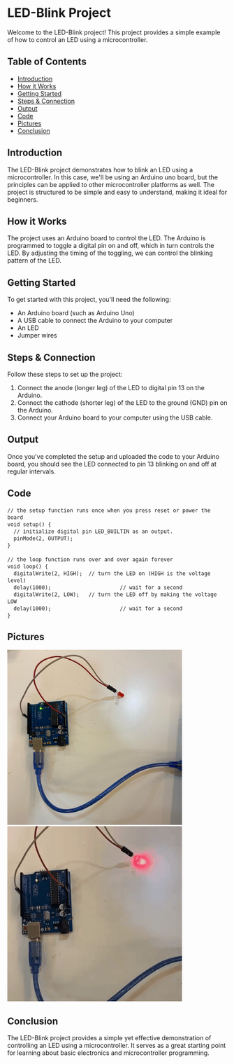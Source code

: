 # LED-Blink Project

Welcome to the LED-Blink project! This project provides a simple example of how to control an LED using a microcontroller. 

## Table of Contents

- [Introduction](#introduction)
- [How it Works](#how-it-works)
- [Getting Started](#getting-started)
- [Steps & Connection](#steps-&-Connection)
- [Output](#output)
- [Code](#code)
- [Pictures](#pictures)
- [Conclusion](#conclusion)

## Introduction

The LED-Blink project demonstrates how to blink an LED using a microcontroller. In this case, we'll be using an Arduino uno board, but the principles can be applied to other microcontroller platforms as well. The project is structured to be simple and easy to understand, making it ideal for beginners.

## How it Works

The project uses an Arduino board to control the LED. The Arduino is programmed to toggle a digital pin on and off, which in turn controls the LED. By adjusting the timing of the toggling, we can control the blinking pattern of the LED.

## Getting Started

To get started with this project, you'll need the following:

- An Arduino board (such as Arduino Uno)
- A USB cable to connect the Arduino to your computer
- An LED
- Jumper wires

## Steps & Connection

Follow these steps to set up the project:

1. Connect the anode (longer leg) of the LED to digital pin 13 on the Arduino.
2. Connect the cathode (shorter leg) of the LED to the ground (GND) pin on the Arduino.
3. Connect your Arduino board to your computer using the USB cable.

## Output

Once you've completed the setup and uploaded the code to your Arduino board, you should see the LED connected to pin 13 blinking on and off at regular intervals.

## Code
```
// the setup function runs once when you press reset or power the board
void setup() {
  // initialize digital pin LED_BUILTIN as an output.
  pinMode(2, OUTPUT);
}

// the loop function runs over and over again forever
void loop() {
  digitalWrite(2, HIGH);  // turn the LED on (HIGH is the voltage level)
  delay(1000);                      // wait for a second
  digitalWrite(2, LOW);   // turn the LED off by making the voltage LOW
  delay(1000);                      // wait for a second
}
```

## Pictures
<img src="https://github.com/ItsRawanMoha/LED-Blink/blob/main/LED-BlinkP.jpeg" alt="Alt text" width="400" height="400">  ![screen-gif](https://github.com/ItsRawanMoha/LED-Blink/blob/main/LED-BlinkG.gif)
## Conclusion

The LED-Blink project provides a simple yet effective demonstration of controlling an LED using a microcontroller. It serves as a great starting point for learning about basic electronics and microcontroller programming.
